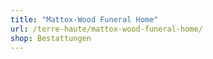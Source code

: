 ```yaml
---
title: "Mattox-Wood Funeral Home"
url: /terre-haute/mattox-wood-funeral-home/
shop: Bestattungen
---
```

